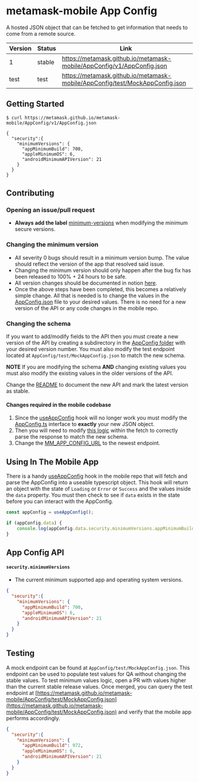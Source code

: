 # metamask-mobile App Config
A hosted JSON object that can be fetched to get information that needs to come from a remote source.

| Version | Status | Link |
|---------|--------|------------------------------------------------------------------------|
| 1 | stable | https://metamask.github.io/metamask-mobile/AppConfig/v1/AppConfig.json |
| test | test | https://metamask.github.io/metamask-mobile/AppConfig/test/MockAppConfig.json |

## Getting Started

```console
$ curl https://metamask.github.io/metamask-mobile/AppConfig/v1/AppConfig.json

{
  "security":{
    "minimumVersions": {
      "appMinimumBuild": 700,
      "appleMinimumOS": 6,
      "androidMinimumAPIVersion": 21
    }
  }
}

```

## Contributing

### Opening an issue/pull request
- **Always add the label** [minimum-versions](https://github.com/MetaMask/metamask-mobile/issues?q=label%3Aminimum-versions+) when modifying the minimum secure versions.

### Changing the minimum version
- All severity 0 bugs should result in a minimum version bump. The value should reflect the version of the app that resolved said issue.
- Changing the minimum version should only happen after the bug fix has been released to 100% + 24 hours to be safe.
- All version changes should be documented in notion [here](https://www.notion.so/Minimum-versions-history-750c91610b614f3e88601650099e77b8).
- Once the above steps have been completed, this becomes a relatively simple change. All that is needed is to change the values in the [AppConfig.json](https://github.com/MetaMask/metamask-mobile/blob/gh-pages/AppConfig/v1/AppConfig.json) file to your desired values. There is no need for a new version of the API or any code changes in the mobile repo.

### Changing the schema 
If you want to add/modify fields to the API then you must create a new version of the API by creating a subdirectory in the [AppConfig folder](https://github.com/MetaMask/metamask-mobile/tree/gh-pages/AppConfig/) with your desired version number. You must also modify the test endpoint located at `AppConfig/test/MockAppConfig.json` to match the new schema. 

**NOTE** If you are modifying the schema **AND** changing existing values you must also modify the existing values in the older versions of the API.

Change the [README](https://github.com/MetaMask/metamask-mobile/blob/gh-pages/README.md) to document the new API and mark the latest version as stable.

#### Changes required in the mobile codebase
1. Since the [useAppConfig](https://github.com/MetaMask/metamask-mobile/blob/main/app/components/hooks/AppConfig/useAppConfig.tsx) hook will no longer work you must modify the [AppConfig.ts](https://github.com/MetaMask/metamask-mobile/blob/main/app/components/hooks/AppConfig/AppConfig.ts) interface to **exactly** your new JSON object.
2. Then you will need to modify [this logic](https://github.com/MetaMask/metamask-mobile/blob/main/app/components/hooks/AppConfig/useAppConfig.tsx#L22-L30) within the fetch to correctly parse the response to match the new schema.
3. Change the [MM_APP_CONFIG_URL](https://github.com/MetaMask/metamask-mobile/blob/main/app/constants/urls.ts#L34) to the newest endpoint.

## Using In The Mobile App
There is a handy [useAppConfig](https://github.com/MetaMask/metamask-mobile/blob/main/app/components/hooks/AppConfig/useAppConfig.tsx) hook in the mobile repo that will fetch and parse the AppConfig into a useable typescript object. This hook will return an object with the state of `Loading` or `Error` or `Success` and the values inside the `data` property. You must then check to see if `data` exists in the state before you can interact with the AppConfig.

```typescript
const appConfig = useAppConfig();

if (appConfig.data) {
	console.log(appConfig.data.security.minimumVersions.appMinimumBuild);
}
```

## App Config API

#### `security.minimumVersions`
- The current minimum supported app and operating system versions.
```json
{
  "security":{
    "minimumVersions": {
      "appMinimumBuild": 700,
      "appleMinimumOS": 6,
      "androidMinimumAPIVersion": 21
    }
  }
}
```

## Testing
A mock endpoint can be found at `AppConfig/test/MockAppConfig.json`. This endpoint can be used to populate test values for QA without changing the stable values. To test minimum values logic, open a PR with values higher than the current stable release values. Once merged, you can query the test endpoint at [https://metamask.github.io/metamask-mobile/AppConfig/test/MockAppConfig.json](https://metamask.github.io/metamask-mobile/AppConfig/test/MockAppConfig.json) and verify that the mobile app performs accordingly.

```json
{
  "security":{
    "minimumVersions": {
      "appMinimumBuild": 972,
      "appleMinimumOS": 6,
      "androidMinimumAPIVersion": 21
    }
  }
}
```
